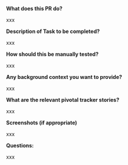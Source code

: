 **What does this PR do?**

xxx

**Description of Task to be completed?**

xxx

**How should this be manually tested?**

xxx

**Any background context you want to provide?**

xxx

**What are the relevant pivotal tracker stories?**

xxx

**Screenshots (if appropriate)**

xxx

**Questions:**

xxx

